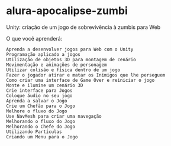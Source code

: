 # alura-apocalipse-zumbi
Unity: criação de um jogo de sobrevivência à zumbis para Web

O que você aprenderá:

    Aprenda a desenvolver jogos para Web com o Unity
    Programação aplicado a jogos
    Utilização de objetos 3D para montagem de cenário
    Movimentação e animações de personagem
    Utilizar colisão e física dentro de um jogo
    Fazer o jogador atirar e matar os Inimigos que lhe perseguem
    Como criar uma interface de Game Over e reiniciar o jogo
    Monte e ilumine um cenário 3D
    Crie interface para Jogos
    Coloque áudio no seu jogo
    Aprenda a salvar o Jogo
    Crie um Chefão para o Jogo
    Melhore o fluxo do Jogo
    Use NavMesh para criar uma navegação
    Melhorando o fluxo do Jogo
    Melhorando o Chefe do Jogo
    Utilizando Partículas
    Criando um Menu para o Jogo
